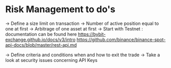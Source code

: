 # Risk Management to do's

-> Define a size limit on transaction
-> Number of active position equal to one at first
-> Arbitrage of one asset at first
-> Start with Testnet : documentation can be found here 
  https://bybit-exchange.github.io/docs/v3/intro
  https://github.com/binance/binance-spot-api-docs/blob/master/rest-api.md

-> Define criteria and conditions when and how to exit the trade
-> Take a look at security issues concerning API Keys

